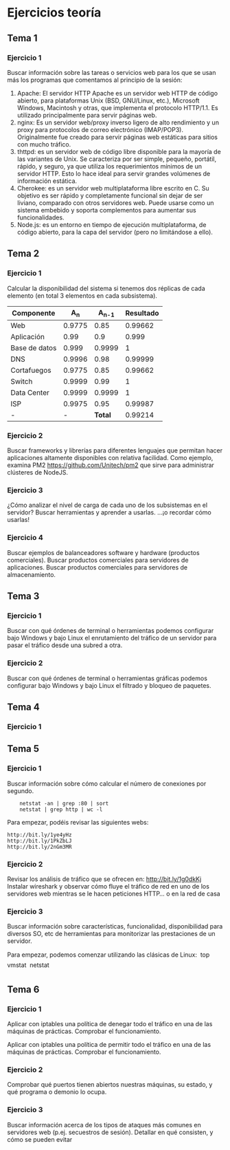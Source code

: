 # Ejercicios teoría

## Tema 1

### Ejercicio 1

Buscar información sobre las tareas o servicios web para los que se usan más los programas que comentamos al principio de la sesión:

  1. Apache: El servidor HTTP Apache es un servidor web HTTP de código abierto, para plataformas Unix (BSD, GNU/Linux, etc.), Microsoft Windows, Macintosh y otras, que implementa el protocolo HTTP/1.1. Es utilizado principalmente para servir páginas web.
  2. nginx: Es un servidor web/proxy inverso ligero de alto rendimiento y un proxy para protocolos de correo electrónico (IMAP/POP3). Originalmente fue creado para servir páginas web estáticas para sitios con mucho tráfico.
  3. thttpd: es un servidor web de código libre disponible para la mayoría de las variantes de Unix. 
Se caracteriza por ser simple, pequeño, portátil, rápido, y seguro, ya que utiliza los requerimientos mínimos de un servidor HTTP. Esto lo hace ideal para servir grandes volúmenes de información estática. 
  4. Cherokee: es un servidor web multiplataforma libre escrito en C. Su objetivo es ser rápido y completamente funcional sin dejar de ser liviano, comparado con otros servidores web. Puede usarse como un sistema embebido y soporta complementos para aumentar sus funcionalidades. 
  5. Node.js: es un entorno en tiempo de ejecución multiplataforma, de código abierto, para la capa del servidor (pero no limitándose a ello).
        
## Tema 2

### Ejercicio 1

Calcular la disponibilidad del sistema si tenemos dos réplicas de cada elemento (en total 3 elementos en cada subsistema).


<table>
<thead>
<tr>
<th>Componente</th>
<th>A<sub>n</sub></th>
<th>A<sub>n-1</sub></th>
<th>Resultado</th>
</tr>
</thead>
<tbody>
<tr>
<td>Web</td>
<td>0.9775</td>
<td>0.85</td>
<td>0.99662</td>
</tr>
<tr>
<td>Aplicación</td>
<td>0.99</td>
<td>0.9</td>
<td>0.999</td>
</tr>
<tr>
<td>Base de datos</td>
<td>0.999</td>
<td>0.9999</td>
<td>1</td>
</tr>
<tr>
<td>DNS</td>
<td>0.9996</td>
<td>0.98</td>
<td>0.99999</td>
</tr>
<tr>
<td>Cortafuegos</td>
<td>0.9775</td>
<td>0.85</td>
<td>0.99662</td>
</tr>
<tr>
<td>Switch</td>
<td>0.9999</td>
<td>0.99</td>
<td>1</td>
</tr>
<tr>
<td>Data Center</td>
<td>0.9999</td>
<td>0.9999</td>
<td>1</td>
</tr>
<tr>
<td>ISP</td>
<td>0.9975</td>
<td>0.95</td>
<td>0.99987</td>
</tr>
<tr>
<td>-</td>
<td>-</td>
<td><strong>Total</strong></td>
<td>0.99214</td>
</tr>
</tbody>
</table>

### Ejercicio 2

Buscar frameworks y librerías para diferentes lenguajes que permitan hacer aplicaciones altamente disponibles con relativa facilidad.
Como ejemplo, examina PM2 https://github.com/Unitech/pm2 que sirve para administrar clústeres de NodeJS.



### Ejercicio 3

¿Cómo analizar el nivel de carga de cada uno de los subsistemas en el servidor?
Buscar herramientas y aprender a usarlas.
...¡o recordar cómo usarlas!

### Ejercicio 4

Buscar ejemplos de balanceadores software y hardware (productos comerciales).
Buscar productos comerciales para servidores de aplicaciones.
Buscar productos comerciales para servidores de almacenamiento.

## Tema 3

### Ejercicio 1

Buscar con qué órdenes de terminal o herramientas podemos configurar bajo Windows y bajo Linux el enrutamiento del tráfico de un servidor para pasar el
tráfico desde una subred a otra.

### Ejercicio 2

Buscar con qué órdenes de terminal o herramientas gráficas podemos configurar bajo Windows y bajo Linux el filtrado y bloqueo de paquetes.

## Tema 4

### Ejercicio 1



## Tema 5

### Ejercicio 1

Buscar información sobre cómo calcular el número de conexiones por segundo.

        netstat -an | grep :80 | sort
        netstat | grep http | wc -l
        
Para empezar, podéis revisar las siguientes webs:

    http://bit.ly/1ye4yHz
    http://bit.ly/1PkZbLJ
    http://bit.ly/2nGm3MR
    
### Ejercicio 2 

Revisar los análisis de tráfico que se ofrecen en:
http://bit.ly/1g0dkKj
Instalar wireshark y observar cómo fluye el tráfico de red en uno de los servidores web mientras se le hacen peticiones HTTP… o en la red de casa

### Ejercicio 3

Buscar información sobre características, funcionalidad, disponibilidad para diversos SO, etc de herramientas para monitorizar las prestaciones de un servidor.

Para empezar, podemos comenzar utilizando las clásicas de Linux:
         top
         vmstat
         netstat

## Tema 6

### Ejercicio 1

Aplicar con iptables una política de denegar todo el tráfico en una de las máquinas de prácticas. Comprobar el funcionamiento.

Aplicar con iptables una política de permitir todo el tráfico en una de las máquinas de prácticas.
Comprobar el funcionamiento.

### Ejercicio 2

Comprobar qué puertos tienen abiertos nuestras máquinas, su estado, y qué programa o demonio lo ocupa.

### Ejercicio 3

Buscar información acerca de los tipos de ataques más comunes en servidores web (p.ej. secuestros de sesión).
Detallar en qué consisten, y cómo se pueden evitar




